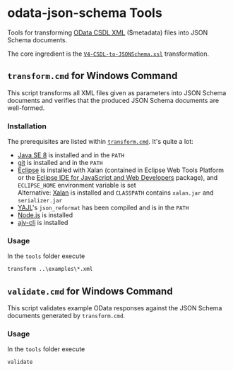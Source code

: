 # odata-json-schema Tools

Tools for transforming [OData CSDL XML](http://docs.oasis-open.org/odata/odata-csdl-xml/v4.01/odata-csdl-xml-v4.01.html) ($metadata) files into JSON Schema documents.

The core ingredient is the [`V4-CSDL-to-JSONSchema.xsl`](V4-CSDL-to-JSONSchema.xsl) transformation. 

## `transform.cmd` for Windows Command

This script transforms all XML files given as parameters into JSON Schema documents and verifies that the produced JSON Schema documents are well-formed.

### Installation

The prerequisites are listed within [`transform.cmd`](transform.cmd). It's quite a lot:
- [Java SE 8](http://www.oracle.com/technetwork/java/javase/downloads/index.html) is installed and in the `PATH`
- [git](https://git-for-windows.github.io/) is installed and in the `PATH`
- [Eclipse](https://www.eclipse.org/) is installed with Xalan (contained in Eclipse Web Tools Platform or the [Eclipse IDE for JavaScript and Web Developers](http://www.eclipse.org/downloads/packages/eclipse-ide-javascript-and-web-developers/oxygen1a) package), and `ECLIPSE_HOME` environment variable is set  
  Alternative: [Xalan](http://xalan.apache.org/xalan-j/downloads.html) is installed and `CLASSPATH` contains `xalan.jar` and `serializer.jar`
- [YAJL](https://github.com/lloyd/yajl)'s `json_reformat` has been compiled and is in the `PATH`
- [Node.js](https://nodejs.org/) is installed
- [ajv-cli](https://www.npmjs.com/package/ajv-cli) is installed

### Usage

In the `tools` folder execute
```cmd
transform ..\examples\*.xml
```


## `validate.cmd` for Windows Command

This script validates example OData responses against the JSON Schema documents generated by `transform.cmd`.

### Usage

In the `tools` folder execute
```cmd
validate
```
